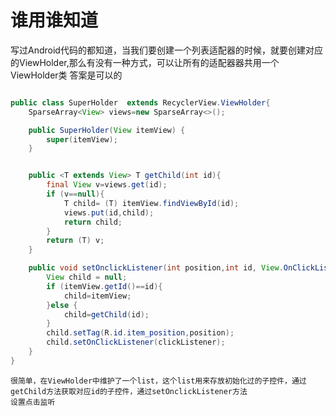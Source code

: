 # 谁用谁知道

写过Android代码的都知道，当我们要创建一个列表适配器的时候，就要创建对应的ViewHolder,那么有没有一种方式，可以让所有的适配器器共用一个ViewHolder类
答案是可以的

```java

public class SuperHolder  extends RecyclerView.ViewHolder{
    SparseArray<View> views=new SparseArray<>();

    public SuperHolder(View itemView) {
        super(itemView);
    }


    public <T extends View> T getChild(int id){
        final View v=views.get(id);
        if (v==null){
            T child= (T) itemView.findViewById(id);
            views.put(id,child);
            return child;
        }
        return (T) v;
    }

    public void setOnclickListener(int position,int id, View.OnClickListener clickListener){
        View child = null;
        if (itemView.getId()==id){
            child=itemView;
        }else {
            child=getChild(id);
        }
        child.setTag(R.id.item_position,position);
        child.setOnClickListener(clickListener);
    }
}
```
    很简单，在ViewHolder中维护了一个list，这个list用来存放初始化过的子控件，通过getChild方法获取对应id的子控件，通过setOnclickListener方法
    设置点击监听
    
